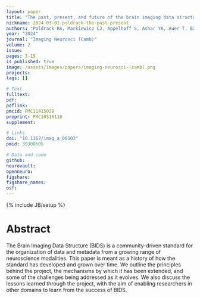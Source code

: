 ```yaml
---
layout: paper
title: "The past, present, and future of the brain imaging data structure (BIDS)"
nickname: 2024-03-01-poldrack-the-past-present
authors: "Poldrack RA, Markiewicz CJ, Appelhoff S, Ashar YK, Auer T, Baillet S, Bansal S, Beltrachini L, Benar CG, Bertazzoli G, Bhogawar S, Blair RW, Bortoletto M, Boudreau M, Brooks TL, Calhoun VD, Castelli FM, Clement P, Cohen AL, Cohen-Adad J, D'Ambrosio S, de Hollander G, de la Iglesia-Vaya M, de la Vega A, Delorme A, Devinsky O, Draschkow D, Duff EP, DuPre E, Earl E, Esteban O, Feingold FW, Flandin G, Galassi A, Gallitto G, Ganz M, Gau R, Gholam J, Ghosh SS, Giacomel A, Gillman AG, Gleeson P, Gramfort A, Guay S, Guidali G, Halchenko YO, Handwerker DA, Hardcastle N, Herholz P, Hermes D, Honey CJ, Innis RB, Ioanas HI, Jahn A, Karakuzu A, Keator DB, Kiar G, Kincses B, Laird AR, Lau JC, Lazari A, Legarreta JH, Li A, Li X, Love BC, Lu H, Marcantoni E, Maumet C, Mazzamuto G, Meisler SL, Mikkelsen M, Mutsaerts H, Nichols TE, Nikolaidis A, Nilsonne G, Niso G, Norgaard M, Okell TW, Oostenveld R, Ort E, Park PJ, Pawlik M, Pernet CR, Pestilli F, Petr J, Phillips C, Poline JB, Pollonini L, Raamana PR, Ritter P, Rizzo G, Robbins KA, Rockhill AP, Rogers C, Rokem A, Rorden C, Routier A, Saborit-Torres JM, Salo T, Schirner M, Smith RE, Spisak T, Sprenger J, Swann NC, Szinte M, Takerkart S, Thirion B, Thomas AG, Torabian S, Varoquaux G, Voytek B, Welzel J, Wilson M, Yarkoni T, Gorgolewski KJ"
year: "2024"
journal: "Imaging Neurosci (Camb)"
volume: 2
issue:
pages: 1-19
is_published: true
image: /assets/images/papers/imaging-neurosci-(camb).png
projects:
tags: []

# Text
fulltext:
pdf:
pdflink:
pmcid: PMC11415029
preprint: PMC10516110
supplement:

# Links
doi: "10.1162/imag_a_00103"
pmid: 39308505

# Data and code
github:
neurovault:
openneuro:
figshare:
figshare_names:
osf:
---
```

{% include JB/setup %}

# Abstract

The Brain Imaging Data Structure (BIDS) is a community-driven standard for the organization of data and metadata from a growing range of neuroscience modalities. This paper is meant as a history of how the standard has developed and grown over time. We outline the principles behind the project, the mechanisms by which it has been extended, and some of the challenges being addressed as it evolves. We also discuss the lessons learned through the project, with the aim of enabling researchers in other domains to learn from the success of BIDS.

